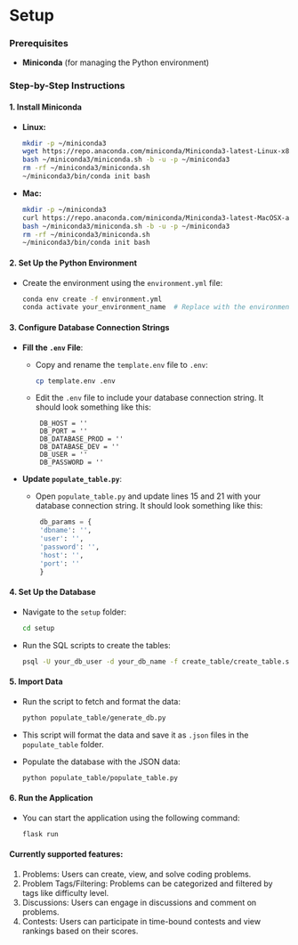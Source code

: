 # Setup

### Prerequisites
- **Miniconda** (for managing the Python environment)

### Step-by-Step Instructions

#### 1. **Install Miniconda**
   - **Linux:**
     ```bash
     mkdir -p ~/miniconda3
     wget https://repo.anaconda.com/miniconda/Miniconda3-latest-Linux-x86_64.sh -O ~/miniconda3/miniconda.sh
     bash ~/miniconda3/miniconda.sh -b -u -p ~/miniconda3
     rm -rf ~/miniconda3/miniconda.sh
     ~/miniconda3/bin/conda init bash
     ```
   - **Mac:**
     ```bash
     mkdir -p ~/miniconda3
     curl https://repo.anaconda.com/miniconda/Miniconda3-latest-MacOSX-arm64.sh -o ~/miniconda3/miniconda.sh
     bash ~/miniconda3/miniconda.sh -b -u -p ~/miniconda3
     rm -rf ~/miniconda3/miniconda.sh
     ~/miniconda3/bin/conda init bash
     ```

#### 2. **Set Up the Python Environment**
   - Create the environment using the `environment.yml` file:
     ```bash
     conda env create -f environment.yml
     conda activate your_environment_name  # Replace with the environment name specified in environment.yml
     ```

#### 3. **Configure Database Connection Strings**
   - **Fill the `.env` File**:
     - Copy and rename the `template.env` file to `.env`:
       ```bash
       cp template.env .env
       ```
     - Edit the `.env` file to include your database connection string. It should look something like this:
       ```
        DB_HOST = ''
        DB_PORT = ''
        DB_DATABASE_PROD = ''
        DB_DATABASE_DEV = ''
        DB_USER = ''
        DB_PASSWORD = ''
        ```

   - **Update `populate_table.py`**:
     - Open `populate_table.py` and update lines 15 and 21 with your database connection string. It should look something like this:
       ```python
        db_params = {
        'dbname': '',
        'user': '',
        'password': '',
        'host': '',
        'port': ''
        }
       ```

#### 4. **Set Up the Database**
   - Navigate to the `setup` folder:
     ```bash
     cd setup
     ```

   - Run the SQL scripts to create the tables:
     ```bash
     psql -U your_db_user -d your_db_name -f create_table/create_table.sql
     ```

#### 5. **Import Data**
   - Run the script to fetch and format the data:
     ```bash
     python populate_table/generate_db.py
     ```
   - This script will format the data and save it as `.json` files in the `populate_table` folder.

   - Populate the database with the JSON data:
     ```bash
     python populate_table/populate_table.py
     ```

#### 6. **Run the Application**
   - You can start the application using the following command:
     ```bash
     flask run
     ```

#### Currently supported features:
1. Problems: Users can create, view, and solve coding problems.
2. Problem Tags/Filtering: Problems can be categorized and filtered by tags like difficulty level.
3. Discussions: Users can engage in discussions and comment on problems.
4. Contests: Users can participate in time-bound contests and view rankings based on their scores.

